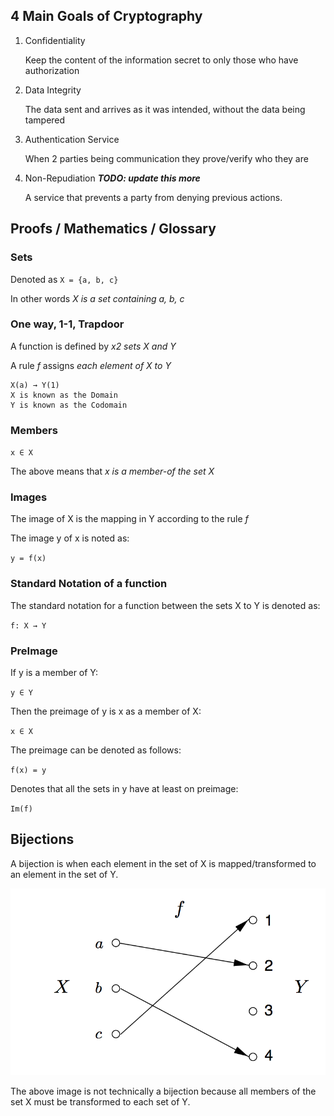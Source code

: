 ## 4 Main Goals of Cryptography

1. Confidentiality

    Keep the content of the information secret to only those who have authorization

2. Data Integrity

    The data sent and arrives as it was intended, without the data being tampered

3. Authentication Service

   When 2 parties being communication they prove/verify who they are

4. Non-Repudiation ***TODO: update this more***

    A service that prevents a party from denying previous actions.

## Proofs / Mathematics / Glossary

### Sets
Denoted as `X = {a, b, c}`

In other words *X is a set containing a, b, c*

### One way, 1-1, Trapdoor
A function is defined by *x2 sets X and Y*

A rule *f* assigns *each element of X to Y*

```
X(a) → Y(1)
X is known as the Domain 
Y is known as the Codomain
```

### Members
`x ∈ X`

The above means that *x is a member-of the set X*

### Images

The image of X is the mapping in Y according to the rule *f*

The image y of x is noted as:

`y = f(x)`

### Standard Notation of a function

The standard notation for a function between the sets X to Y is denoted as:

`f: X → Y`

### PreImage

If y is a member of Y:

`y ∈ Y`

Then the preimage of y is x as a member of X:

`x ∈ X`

The preimage can be denoted as follows:

`f(x) = y`

Denotes that all the sets in y have at least on preimage:

`Im(f)`

## Bijections

A bijection is when each element in the set of X is mapped/transformed to an element in the set of Y.

![alt text](https://raw.githubusercontent.com/ccdle12/applied-cryptography-notes/master/images/bijection-1.png)

The above image is not technically a bijection because all members of the set X must be transformed to each set of Y.

